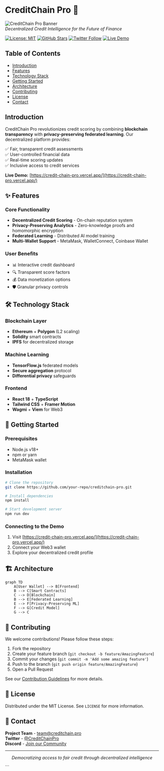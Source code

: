 # CreditChain Pro 🚀

![CreditChain Pro Banner](./assets/banner.png)  
*Decentralized Credit Intelligence for the Future of Finance*

[![License: MIT](https://img.shields.io/badge/License-MIT-blue.svg)](https://opensource.org/licenses/MIT)
[![GitHub Stars](https://img.shields.io/github/stars/your-repo/creditchain-pro?style=social)](https://github.com/your-repo/creditchain-pro)
[![Twitter Follow](https://img.shields.io/twitter/follow/CreditChainPro?style=social)](https://twitter.com/CreditChainPro)
[![Live Demo](https://img.shields.io/badge/Live_Demo-Available-green)](https://credit-chain-pro.vercel.app/)

## Table of Contents
- [Introduction](#introduction)
- [Features](#-features)
- [Technology Stack](#-technology-stack)
- [Getting Started](#-getting-started)
- [Architecture](#-architecture)
- [Contributing](#-contributing)
- [License](#-license)
- [Contact](#-contact)

## Introduction

CreditChain Pro revolutionizes credit scoring by combining **blockchain transparency** with **privacy-preserving federated learning**. Our decentralized platform provides:

✅ Fair, transparent credit assessments  
✅ User-controlled financial data  
✅ Real-time scoring updates  
✅ Inclusive access to credit services  

**Live Demo:** [https://credit-chain-pro.vercel.app/](https://credit-chain-pro.vercel.app/)

## ✨ Features

### Core Functionality
- **Decentralized Credit Scoring** - On-chain reputation system
- **Privacy-Preserving Analytics** - Zero-knowledge proofs and homomorphic encryption
- **Federated Learning** - Distributed AI model training
- **Multi-Wallet Support** - MetaMask, WalletConnect, Coinbase Wallet

### User Benefits
- 📊 Interactive credit dashboard
- 🔍 Transparent score factors
- 💰 Data monetization options
- 🛡️ Granular privacy controls

## 🛠️ Technology Stack

### Blockchain Layer
- **Ethereum** + **Polygon** (L2 scaling)
- **Solidity** smart contracts
- **IPFS** for decentralized storage

### Machine Learning
- **TensorFlow.js** federated models
- **Secure aggregation** protocol
- **Differential privacy** safeguards

### Frontend
- **React 18** + **TypeScript**
- **Tailwind CSS** + **Framer Motion**
- **Wagmi** + **Viem** for Web3

## 🚀 Getting Started

### Prerequisites
- Node.js v18+
- npm or yarn
- MetaMask wallet

### Installation
```bash
# Clone the repository
git clone https://github.com/your-repo/creditchain-pro.git

# Install dependencies
npm install

# Start development server
npm run dev
```

### Connecting to the Demo
1. Visit [https://credit-chain-pro.vercel.app/](https://credit-chain-pro.vercel.app/)
2. Connect your Web3 wallet
3. Explore your decentralized credit profile

## 🏗️ Architecture

```mermaid
graph TD
    A[User Wallet] --> B[Frontend]
    B --> C[Smart Contracts]
    C --> D[Blockchain]
    B --> E[Federated Learning]
    E --> F[Privacy-Preserving ML]
    F --> G[Credit Model]
    G --> C
```

## 🤝 Contributing

We welcome contributions! Please follow these steps:

1. Fork the repository
2. Create your feature branch (`git checkout -b feature/AmazingFeature`)
3. Commit your changes (`git commit -m 'Add some amazing feature'`)
4. Push to the branch (`git push origin feature/AmazingFeature`)
5. Open a Pull Request

See our [Contribution Guidelines](CONTRIBUTING.md) for more details.

## 📜 License

Distributed under the MIT License. See `LICENSE` for more information.

## 📧 Contact

**Project Team** - [team@creditchain.pro](mailto:team@creditchain.pro)  
**Twitter** - [@CreditChainPro](https://twitter.com/CreditChainPro)  
**Discord** - [Join our Community](https://discord.gg/your-invite-link)

---

<p align="center">
  <em>Democratizing access to fair credit through decentralized intelligence</em>
</p>
```

